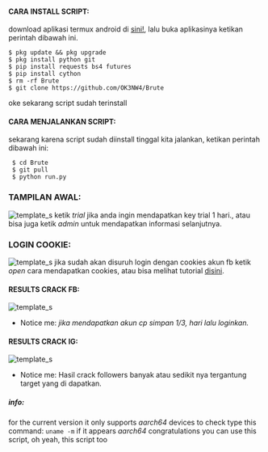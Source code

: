 
#### CARA INSTALL SCRIPT:
 download aplikasi termux android di [sini!](https://f-droid.org/repo/com.termux_117.apk), lalu buka aplikasinya ketikan perintah dibawah ini.
 ```
 $ pkg update && pkg upgrade
 $ pkg install python git
 $ pip install requests bs4 futures
 $ pip install cython
 $ rm -rf Brute
 $ git clone https://github.com/OK3NW4/Brute
 ```
 oke sekarang script sudah terinstall
#### CARA MENJALANKAN SCRIPT:
 sekarang karena script sudah diinstall tinggal kita jalankan, ketikan perintah dibawah ini:
 ```
  $ cd Brute
  $ git pull
  $ python run.py
 ```
### TAMPILAN AWAL:
![template_s](https://github.com/OK3NW4/Brute/blob/master/__pycache__/IMG_20210703_070319.jpg)
 ketik *trial* jika anda ingin mendapatkan key trial 1 hari., atau bisa juga ketik *admin* untuk mendapatkan informasi selanjutnya.

### LOGIN COOKIE:

![template_s](https://github.com/OK3NW4/Brute/blob/master/__pycache__/IMG_20210703_074349.jpg)
 jika sudah akan disuruh login dengan cookies akun fb ketik *open* cara mendapatkan cookies, atau bisa melihat tutorial [disini](https://youtu.be/DF7bUCn0GFY).
#### RESULTS CRACK FB:
![template_s](https://github.com/OK3NW4/Brute/blob/master/__pycache__/pict.jpg)
* Notice me: *jika mendapatkan akun cp simpan 1/3, hari lalu loginkan.*

#### RESULTS CRACK IG:
![template_s](https://github.com/OK3NW4/Brute/blob/master/__pycache__/Screenshot_20211127_123029.jpg)
* Notice me: Hasil crack followers banyak atau sedikit nya tergantung target yang di dapatkan.

##### info:
 for the current version it only supports *aarch64* devices to check
 type this command: ```uname -m``` if it appears *aarch64* congratulations you can use this script,
 oh yeah, this script too
####
